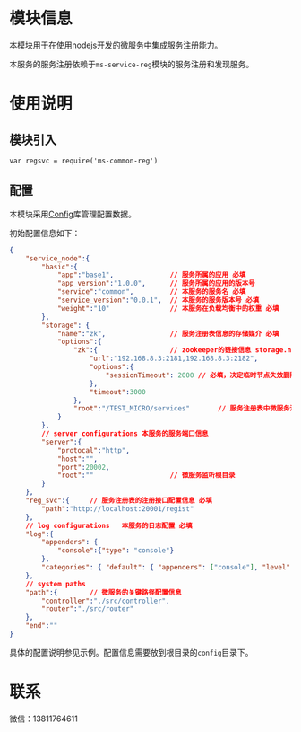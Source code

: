# 模块信息

本模块用于在使用nodejs开发的微服务中集成服务注册能力。

本服务的服务注册依赖于`ms-service-reg`模块的服务注册和发现服务。

# 使用说明

## 模块引入

    var regsvc = require('ms-common-reg')

## 配置

本模块采用[Config](https://www.npmjs.com/package/config)库管理配置数据。

初始配置信息如下：

```json
{
    "service_node":{
        "basic":{
            "app":"base1",              // 服务所属的应用 必填
            "app_version":"1.0.0",      // 服务所属的应用的版本号
            "service":"common",         // 本服务的服务名 必填
            "service_version":"0.0.1",  // 本服务的服务版本号 必填
            "weight":"10"               // 本服务在负载均衡中的权重 必填
        },
        "storage": {
            "name":"zk",                // 服务注册表信息的存储媒介 必填
            "options":{
                "zk":{                  // zookeeper的链接信息 storage.name=zk时必填
                    "url":"192.168.8.3:2181,192.168.8.3:2182",
                    "options":{
                        "sessionTimeout": 2000 // 必填，决定临时节点失效删除周期
                    },
                    "timeout":3000
                },
                "root":"/TEST_MICRO/services"       // 服务注册表中微服务池的根路径 必填
            }
        },
        // server configurations 本服务的服务端口信息
        "server":{
            "protocal":"http",
            "host":"",
            "port":20002,
            "root":""                   // 微服务监听根目录
        }
    },
    "reg_svc":{     // 服务注册表的注册接口配置信息 必填
        "path":"http://localhost:20001/regist"
    },
    // log configurations   本服务的日志配置 必填
    "log":{
        "appenders": {
            "console":{"type": "console"}
        },
        "categories": { "default": { "appenders": ["console"], "level": "debug" } }
    },
    // system paths         
    "path":{        // 微服务的关键路径配置信息
        "controller":"./src/controller",
        "router":"./src/router"
    },
    "end":""
}
```

具体的配置说明参见示例。配置信息需要放到根目录的`config`目录下。

# 联系

微信：13811764611